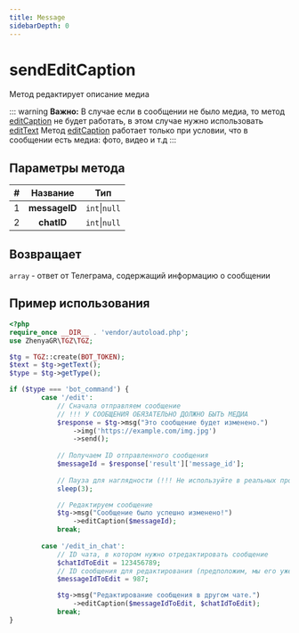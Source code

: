 ```yaml
---
title: Message
sidebarDepth: 0
---
```


# sendEditCaption
Метод редактирует описание медиа

::: warning **Важно:**
В случае если в сообщении не было медиа, то метод [editCaption](/classes/messageMethods/editCaption.md) не будет работать, в этом случае нужно использовать [editText](/classes/messageMethods/editText.md)
Метод [editCaption](/classes/messageMethods/editCaption.md) работает только при условии, что в сообщении есть медиа: фото, видео и т.д
:::

## Параметры метода
| # |   Название    |      Тип      |
|:-:|:-------------:|:-------------:|
| 1 | **messageID** | `int`\|`null` |
| 2 |  **chatID**   | `int`\|`null` |

## Возвращает
`array` - ответ от Телеграма, содержащий информацию о сообщении

## Пример использования
```php
<?php
require_once __DIR__ . 'vendor/autoload.php'; 
use ZhenyaGR\TGZ\TGZ;

$tg = TGZ::create(BOT_TOKEN);
$text = $tg->getText();
$type = $tg->getType();

if ($type === 'bot_command') {
        case '/edit':
            // Сначала отправляем сообщение
            // !!! У СООБЩЕНИЯ ОБЯЗАТЕЛЬНО ДОЛЖНО БЫТЬ МЕДИА
            $response = $tg->msg("Это сообщение будет изменено.")
                ->img('https://example.com/img.jpg')
                ->send();
            
            // Получаем ID отправленного сообщения
            $messageId = $response['result']['message_id'];
            
            // Пауза для наглядности (!!! Не используйте в реальных проектах !!!)
            sleep(3);

            // Редактируем сообщение
            $tg->msg("Сообщение было успешно изменено!")
                ->editСaption($messageId);
            break;
            
        case '/edit_in_chat':
            // ID чата, в котором нужно отредактировать сообщение
            $chatIdToEdit = 123456789;
            // ID сообщения для редактирования (предположим, мы его уже знаем)
            $messageIdToEdit = 987;

            $tg->msg("Редактирование сообщения в другом чате.")
                ->editСaption($messageIdToEdit, $chatIdToEdit);
            break;
}
```

